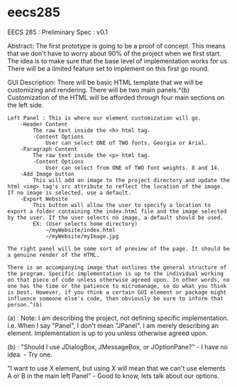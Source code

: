 eecs285
=======

EECS 285 : Preliminary Spec : v0.1

Abstract:
    The first prototype is going to be a proof of concept. This means that we don't have to worry about 90% of the project when we first start. The idea is to make sure that the base level of implementation works for us. There will be a limited feature set to implement on this first go round.

GUI Description:
    There will be basic HTML template that we will be customizing and rendering. There will be two main panels.^(b) Customization of the HTML will be afforded through four main sections on the left side.

    Left Panel : This is where our element customization will go.
        -Header Content
            The raw text inside the <h> html tag.
            -Content Options
                User can select ONE of TWO fonts. Georgia or Arial.
        -Paragraph Content
            The raw text inside the <p> html tag.
            -Content Options
                User can select from ONE of TWO font weights. 8 and 14.
        -Add Image button
            This will add an image to the project directory and update the html <img> tag's src attribute to reflect the location of the image. If no image is selected, use a default.
        -Export Website
            This button will allow the user to specify a location to export a folder containing the index.html file and the image selected by the user. If the user selects no image, a default should be used.
            EX: (User selects home directory)
                ~/myWebsite/index.html
                ~/myWebsite/myImage.jpg

    The right panel will be some sort of preview of the page. It should be a genuine render of the HTML.

    There is an accompanying image that outlines the general structure of the program. Specific implementation is up to the individual working on that piece of code unless otherwise agreed upon. In other words, no one has the time or the patience to micromanage, so do what you think is best. However, if you think a certain GUI element or package might influence someone else's code, then obviously be sure to inform that person.^(b)

(a) : Note: I am describing the project, not defining specific implementation. i.e. When I say "Panel", I don't mean "JPanel". I am merely describing an element. Implementation is up to you unless otherwise agreed upon.


(b) : "Should I use JDialogBox, JMessageBox, or JOptionPane?" - I have no idea.
    - Try one.

"I want to use X element, but using X will mean that we can't use elements A or B in the main left Panel"
    - Good to know, lets talk about our options.
